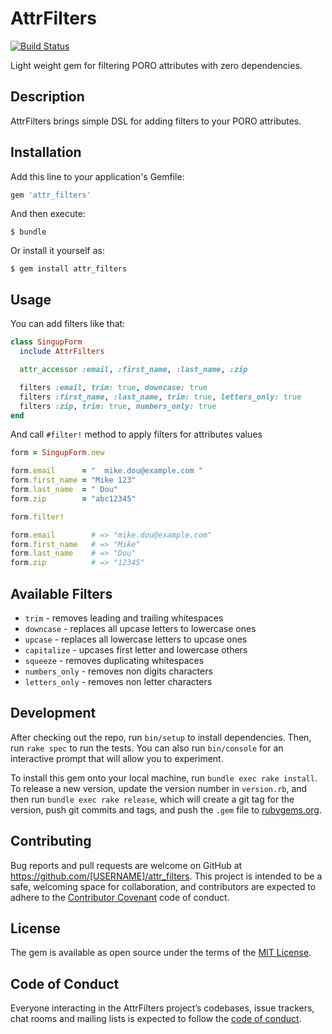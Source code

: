 # AttrFilters

[![Build Status](https://travis-ci.com/Syndicode/attr-filters.svg?branch=master)](https://travis-ci.com/Syndicode/attr-filters)

Light weight gem for filtering PORO attributes with zero dependencies.

## Description

AttrFilters brings simple DSL for adding filters to your PORO attributes.

## Installation

Add this line to your application's Gemfile:

```ruby
gem 'attr_filters'
```

And then execute:

    $ bundle

Or install it yourself as:

    $ gem install attr_filters

## Usage

You can add filters like that:

```ruby
class SingupForm
  include AttrFilters

  attr_accessor :email, :first_name, :last_name, :zip

  filters :email, trim: true, downcase: true
  filters :first_name, :last_name, trim: true, letters_only: true
  filters :zip, trim: true, numbers_only: true
end
```

And call `#filter!` method to apply filters for attributes values


```ruby
form = SingupForm.new

form.email      = "  mike.dou@example.com "
form.first_name = "Mike 123"
form.last_name  = " Dou"
form.zip        = "abc12345"

form.filter!

form.email        # => "mike.dou@example.com"
form.first_name   # => "Mike"
form.last_name    # => "Dou"
form.zip          # => "12345"
```

## Available Filters

 - `trim` - removes leading and trailing whitespaces
 - `downcase` - replaces all upcase letters to lowercase ones
 - `upcase` - replaces all lowercase letters to upcase ones
 - `capitalize` - upcases first letter and lowercase others
 - `squeeze` - removes duplicating whitespaces
 - `numbers_only` - removes non digits characters
 - `letters_only` - removes non letter characters


## Development

After checking out the repo, run `bin/setup` to install dependencies. Then, run `rake spec` to run the tests. You can also run `bin/console` for an interactive prompt that will allow you to experiment.

To install this gem onto your local machine, run `bundle exec rake install`. To release a new version, update the version number in `version.rb`, and then run `bundle exec rake release`, which will create a git tag for the version, push git commits and tags, and push the `.gem` file to [rubygems.org](https://rubygems.org).

## Contributing

Bug reports and pull requests are welcome on GitHub at https://github.com/[USERNAME]/attr_filters. This project is intended to be a safe, welcoming space for collaboration, and contributors are expected to adhere to the [Contributor Covenant](http://contributor-covenant.org) code of conduct.

## License

The gem is available as open source under the terms of the [MIT License](https://opensource.org/licenses/MIT).

## Code of Conduct

Everyone interacting in the AttrFilters project’s codebases, issue trackers, chat rooms and mailing lists is expected to follow the [code of conduct](https://github.com/[USERNAME]/attr_filters/blob/master/CODE_OF_CONDUCT.md).
